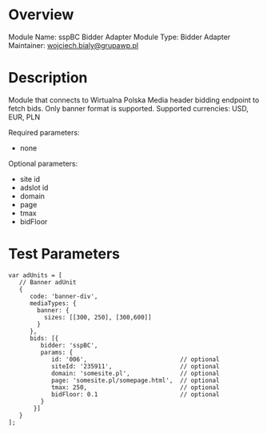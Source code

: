 # Overview

Module Name: sspBC Bidder Adapter
Module Type: Bidder Adapter
Maintainer: wojciech.bialy@grupawp.pl

# Description

Module that connects to Wirtualna Polska Media header bidding endpoint to fetch bids.
Only banner format is supported.
Supported currencies: USD, EUR, PLN

Required parameters:
- none

Optional parameters:
- site id 
- adslot id
- domain
- page
- tmax
- bidFloor

# Test Parameters
```
var adUnits = [
   // Banner adUnit
   {
      code: 'banner-div',
      mediaTypes: {
        banner: {
          sizes: [[300, 250], [300,600]]
        }
      },
      bids: [{
         bidder: 'sspBC',
         params: {
            id: '006',                          // optional
            siteId: '235911',                   // optional
            domain: 'somesite.pl',              // optional
            page: 'somesite.pl/somepage.html',  // optional
            tmax: 250,                          // optional
            bidFloor: 0.1                       // optional
         }
       }]
   }
];
```

